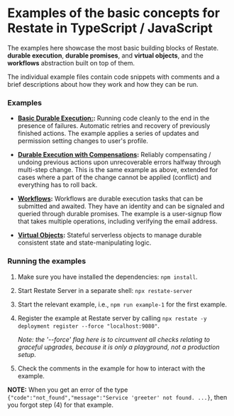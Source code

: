 # Examples of the basic concepts for Restate in TypeScript / JavaScript

The examples here showcase the most basic building blocks of Restate. **durable execution**,
**durable promises**, and **virtual objects**, and the **workflows** abstraction built on top
of them.

The individual example files contain code snippets with comments and a brief descriptions
about how they work and how they can be run.  

### Examples

* **[Basic Durable Execution:](src/1_durable_execution.ts):** Running code cleanly
  to the end in the presence of failures. Automatic retries and recovery of previously
  finished actions. The example applies a series of updates and permission setting changes
  to user's profile.

* **[Durable Execution with Compensations](src/2_durable_execution_compensation.ts):**
  Reliably compensating / undoing previous actions upon unrecoverable errors halfway
  through multi-step change. This is the same example as above, extended for cases where
  a part of the change cannot be applied (conflict) and everything has to roll back.

* **[Workflows](src/3_workflows.ts):** Workflows are durable execution tasks that can
  be submitted and awaited. They have an identity and can be signaled and queried
  through durable promises. The example is a user-signup flow that takes multiple
  operations, including verifying the email address. 

* **[Virtual Objects](src/4_virtual_objects.ts):** Stateful serverless objects
  to manage durable consistent state and state-manipulating logic.



### Running the examples

1. Make sure you have installed the dependencies: `npm install`.

2. Start Restate Server in a separate shell: `npx restate-server`

3. Start the relevant example, i.e., `npm run example-1` for the first example.

4. Register the example at Restate server by calling
   `npx restate -y deployment register --force "localhost:9080"`.

   _Note: the '--force' flag here is to circumvent all checks relating to graceful upgrades, because it is only a playground, not a production setup._

5. Check the comments in the example for how to interact with the example.

**NOTE:** When you get an error of the type `{"code":"not_found","message":"Service 'greeter' not found. ...}`, then you forgot step (4) for that example.
